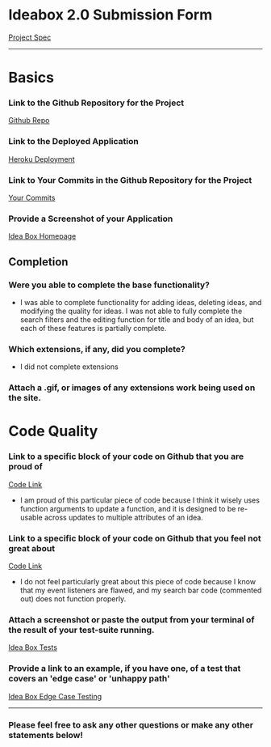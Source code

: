 # Ideabox 2.0 Submission Form
[Project Spec](https://github.com/turingschool/curriculum/blob/master/source/projects/revenge_of_idea_box.markdown)

------

# Basics

### Link to the Github Repository for the Project
[Github Repo](https://www.github.com/concach/idea_box)

### Link to the Deployed Application
[Heroku Deployment](https://concach-idea-box.herokuapp.com/)

### Link to Your Commits in the Github Repository for the Project
[Your Commits](https://github.com/concach/idea_box/commits/master)

### Provide a Screenshot of your Application
[Idea Box Homepage](./chris_concannon_idea_box.png)

## Completion

### Were you able to complete the base functionality?
* I was able to complete functionality for adding ideas, deleting ideas, and modifying the quality for ideas. I was not able to fully complete the search filters and the editing function for title and body of an idea, but each of these features is partially complete.

### Which extensions, if any, did you complete?
* I did not complete extensions

### Attach a .gif, or images of any extensions work being used on the site.

# Code Quality

### Link to a specific block of your code on Github that you are proud of
[Code Link](https://github.com/concach/idea_box/blob/master/app/assets/javascripts/ideas.js#L48-L60)
* I am proud of this particular piece of code because I think it wisely uses function arguments to update a function, and it is designed to be re-usable across updates to multiple attributes of an idea.

### Link to a specific block of your code on Github that you feel not great about
[Code Link](https://github.com/concach/idea_box/blob/master/app/assets/javascripts/ideas.js#L131-L156)
* I do not feel particularly great about this piece of code because I know that my event listeners are flawed, and my search bar code (commented out) does not function properly.

### Attach a screenshot or paste the output from your terminal of the result of your test-suite running.
[Idea Box Tests](./chris_concannon_idea_box_spec.png)

### Provide a link to an example, if you have one, of a test that covers an 'edge case' or 'unhappy path'
[Idea Box Edge Case Testing](https://github.com/concach/idea_box/blob/master/spec/models/idea_spec.rb#L12-L32)

-----

### Please feel free to ask any other questions or make any other statements below!
